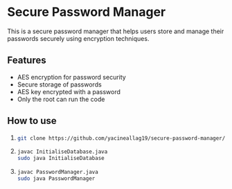 # Secure Password Manager

This is a secure password manager that helps users store and manage their passwords securely using encryption techniques.

## Features

- AES encryption for password security
- Secure storage of passwords
- AES key encrypted with a password
- Only the root can run the code


## How to use
1. ```bash
   git clone https://github.com/yacineallag19/secure-password-manager/
2. ```bash
   javac InitialiseDatabase.java
   sudo java InitialiseDatabase
3. ```bash
   javac PasswordManager.java
   sudo java PasswordManager
